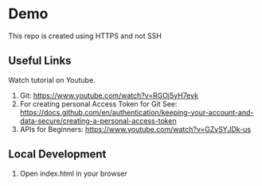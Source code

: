 # Demo
This repo is created using HTTPS and not SSH

## Useful Links

Watch tutorial on Youtube.
1. Git: https://www.youtube.com/watch?v=RGOj5yH7evk
2. For creating personal Access Token for Git See: https://docs.github.com/en/authentication/keeping-your-account-and-data-secure/creating-a-personal-access-token
3. APIs for Beginners: https://www.youtube.com/watch?v=GZvSYJDk-us

## Local Development
1. Open index.html in your browser
